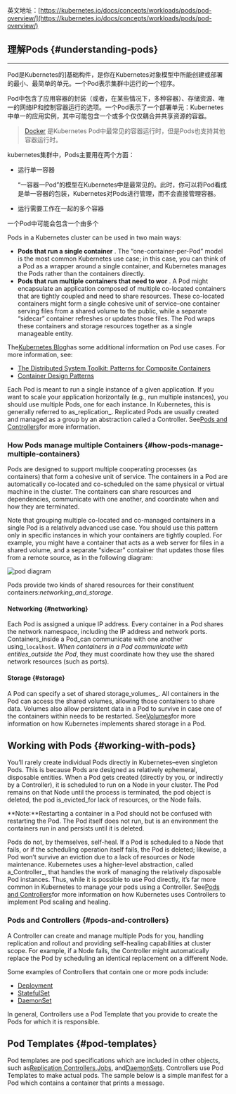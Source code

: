 英文地址：[https://kubernetes.io/docs/concepts/workloads/pods/pod-overview/](https://kubernetes.io/docs/concepts/workloads/pods/pod-overview/)

## 理解Pods {#understanding-pods}

---

Pod是Kubernetes的\]基础构件，是你在Kubernetes对象模型中所能创建或部署的最小、最简单的单元。一个Pod表示集群中运行的一个程序。

Pod中包含了应用容器的封装（或者，在某些情况下，多种容器）、存储资源、唯一的网络IP和控制容器运行的选项。一个Pod表示了一个部署单元：Kubernetes中单一的应用实例，其中可能包含一个或多个仅仅耦合并共享资源的容器。

> [Docker](https://www.docker.com/) 是Kubernetes Pod中最常见的容器运行时，但是Pods也支持其他容器运行时。

kubernetes集群中，Pods主要用在两个方面：

* 运行单一容器

  “一容器一Pod”的模型在Kubernetes中是最常见的。此时，你可以将Pod看成是单一容器的包装，Kubernetes对Pods进行管理，而不会直接管理容器。

* 运行需要工作在一起的多个容器

一个Pod中可能会包含一个由多个

Pods in a Kubernetes cluster can be used in two main ways:

* **Pods that run a single container**
  . The “one-container-per-Pod” model is the most common Kubernetes use case; in this case, you can think of a Pod as a wrapper around a single container, and Kubernetes manages the Pods rather than the containers directly.
* **Pods that run multiple containers that need to wor**
  . A Pod might encapsulate an application composed of multiple co-located containers that are tightly coupled and need to share resources. These co-located containers might form a single cohesive unit of service–one container serving files from a shared volume to the public, while a separate “sidecar” container refreshes or updates those files. The Pod wraps these containers and storage resources together as a single manageable entity.

The[Kubernetes Blog](http://blog.kubernetes.io/)has some additional information on Pod use cases. For more information, see:

* [The Distributed System Toolkit: Patterns for Composite Containers](http://blog.kubernetes.io/2015/06/the-distributed-system-toolkit-patterns.html)
* [Container Design Patterns](http://blog.kubernetes.io/2016/06/container-design-patterns.html)

Each Pod is meant to run a single instance of a given application. If you want to scale your application horizontally \(e.g., run multiple instances\), you should use multiple Pods, one for each instance. In Kubernetes, this is generally referred to as_replication_. Replicated Pods are usually created and managed as a group by an abstraction called a Controller. See[Pods and Controllers](https://kubernetes.io/docs/concepts/workloads/pods/pod-overview/#pods-and-controllers)for more information.

### How Pods manage multiple Containers {#how-pods-manage-multiple-containers}

Pods are designed to support multiple cooperating processes \(as containers\) that form a cohesive unit of service. The containers in a Pod are automatically co-located and co-scheduled on the same physical or virtual machine in the cluster. The containers can share resources and dependencies, communicate with one another, and coordinate when and how they are terminated.

Note that grouping multiple co-located and co-managed containers in a single Pod is a relatively advanced use case. You should use this pattern only in specific instances in which your containers are tightly coupled. For example, you might have a container that acts as a web server for files in a shared volume, and a separate “sidecar” container that updates those files from a remote source, as in the following diagram:

![](https://d33wubrfki0l68.cloudfront.net/aecab1f649bc640ebef1f05581bfcc91a48038c4/728d6/images/docs/pod.svg "pod diagram")

Pods provide two kinds of shared resources for their constituent containers:_networking\_and\_storage_.

#### Networking {#networking}

Each Pod is assigned a unique IP address. Every container in a Pod shares the network namespace, including the IP address and network ports. Containers_inside a Pod\_can communicate with one another using_`localhost`_. When containers in a Pod communicate with entities\_outside the Pod_, they must coordinate how they use the shared network resources \(such as ports\).

#### Storage {#storage}

A Pod can specify a set of shared storage_volumes_. All containers in the Pod can access the shared volumes, allowing those containers to share data. Volumes also allow persistent data in a Pod to survive in case one of the containers within needs to be restarted. See[Volumes](https://kubernetes.io/docs/concepts/storage/volumes/)for more information on how Kubernetes implements shared storage in a Pod.

## Working with Pods {#working-with-pods}

You’ll rarely create individual Pods directly in Kubernetes–even singleton Pods. This is because Pods are designed as relatively ephemeral, disposable entities. When a Pod gets created \(directly by you, or indirectly by a Controller\), it is scheduled to run on a Node in your cluster. The Pod remains on that Node until the process is terminated, the pod object is deleted, the pod is\_evicted\_for lack of resources, or the Node fails.

**Note:**Restarting a container in a Pod should not be confused with restarting the Pod. The Pod itself does not run, but is an environment the containers run in and persists until it is deleted.

Pods do not, by themselves, self-heal. If a Pod is scheduled to a Node that fails, or if the scheduling operation itself fails, the Pod is deleted; likewise, a Pod won’t survive an eviction due to a lack of resources or Node maintenance. Kubernetes uses a higher-level abstraction, called a_Controller_, that handles the work of managing the relatively disposable Pod instances. Thus, while it is possible to use Pod directly, it’s far more common in Kubernetes to manage your pods using a Controller. See[Pods and Controllers](https://kubernetes.io/docs/concepts/workloads/pods/pod-overview/#pods-and-controllers)for more information on how Kubernetes uses Controllers to implement Pod scaling and healing.

### Pods and Controllers {#pods-and-controllers}

A Controller can create and manage multiple Pods for you, handling replication and rollout and providing self-healing capabilities at cluster scope. For example, if a Node fails, the Controller might automatically replace the Pod by scheduling an identical replacement on a different Node.

Some examples of Controllers that contain one or more pods include:

* [Deployment](https://kubernetes.io/docs/concepts/workloads/controllers/deployment/)
* [StatefulSet](https://kubernetes.io/docs/concepts/workloads/controllers/statefulset/)
* [DaemonSet](https://kubernetes.io/docs/concepts/workloads/controllers/daemonset/)

In general, Controllers use a Pod Template that you provide to create the Pods for which it is responsible.

## Pod Templates {#pod-templates}

Pod templates are pod specifications which are included in other objects, such as[Replication Controllers](https://kubernetes.io/docs/concepts/workloads/controllers/replicationcontroller/),[Jobs](https://kubernetes.io/docs/concepts/jobs/run-to-completion-finite-workloads/), and[DaemonSets](https://kubernetes.io/docs/concepts/workloads/controllers/daemonset/). Controllers use Pod Templates to make actual pods. The sample below is a simple manifest for a Pod which contains a container that prints a message.

